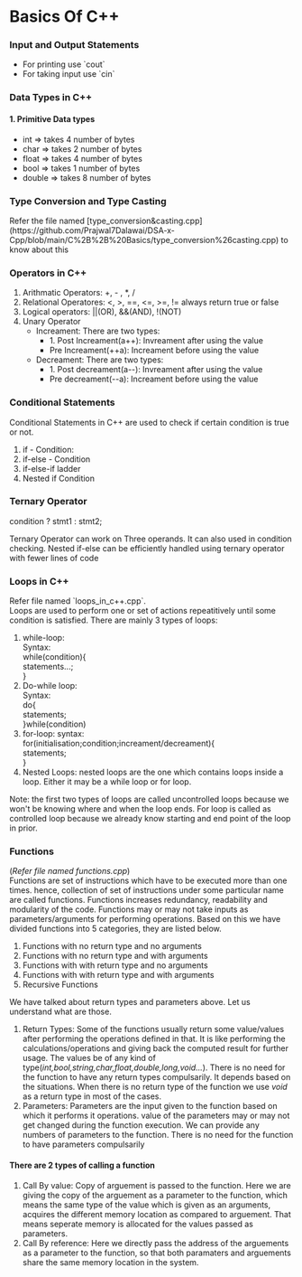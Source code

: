 <h1>Basics Of C++</h1>
<h3>Input and Output Statements</h3>
<ul>
<li>For printing use `cout`</li>
<li>For taking input use `cin`</li></ul>

<h3>Data Types in C++</h3>
<h4>1. Primitive Data types</h4>
<ul>
<li>int => takes 4 number of bytes</li>
<li>char => takes 2 number of bytes</li>
<li>float => takes 4 number of bytes</li>
<li>bool => takes 1 number of bytes</li>
<li>double => takes 8 number of bytes</li>
</ul>

<h3>Type Conversion and Type Casting</h3>
<p>Refer the file named [type_conversion&casting.cpp](https://github.com/Prajwal7Dalawai/DSA-x-Cpp/blob/main/C%2B%2B%20Basics/type_conversion%26casting.cpp) to know about this</p>

<h3>Operators in C++</h3>
<ol>
<li>Arithmatic Operators: +, - , *, /</li>
<li>Relational Operatores: <, >, ==, <=, >=, !=  always return true or false</li>
<li>Logical operators: ||(OR), &&(AND), !(NOT) </li>
<li>Unary Operator
<ul>
<li>Increament: There are two types:<ul><li>1. Post Increament(a++): Invreament after using the value</li><li>Pre Increament(++a): Increament before using the value</li></ul></li>
<li>Decreament: There are two types:<ul><li>1. Post decreament(a--): Invreament after using the value</li><li>Pre decreament(--a): Increament before using the value</li></ul></li>
</ul></li>
</ol>

<h3>Conditional Statements</h3>
Conditional Statements in C++ are used to check if certain condition is true or not.
<ol>
<li>if - Condition: </li>
<li>if-else - Condition </li>
<li>if-else-if ladder </li>
<li>Nested if Condition </li>
</ol>

<h3>Ternary Operator</h3>
condition ? stmt1 : stmt2;<br>
<p>Ternary Operator can work on Three operands. It can also used in condition checking. Nested if-else can be efficiently handled using ternary operator with fewer lines of code</p>

<h3>Loops in C++</h3>
Refer file named `loops_in_c++.cpp`.<br>
Loops are used to perform one or set of actions repeatitively until some condition is satisfied. There are mainly 3 types of loops:
<ol>
<li>while-loop:<br>
Syntax: <br>
while(condition){<br>
statements...;<br>
}</li>
<li>Do-while loop:<br>
Syntax:<br>
do{<br>
statements;<br>
}while(condition)
</li>
<li>for-loop:
syntax:<br>
for(initialisation;condition;increament/decreament){<br>
statements;<br>
}</li>
<li>Nested Loops: nested loops are the one which contains loops inside a loop. Either it may be a while loop or for loop.</li>
</ol>
<p>Note: the first two types of loops are called uncontrolled loops because we won't be knowing where and when the loop ends. For loop is called as controlled loop because we already know starting and end point of the loop in prior.</p>

<h3>Functions</h3>
(<i>Refer file named functions.cpp</i>)<br>
Functions are set of instructions which have to be executed more than one times. hence, collection of set of instructions under some particular name are called functions. Functions increases redundancy, readability and  modularity of the code. Functions may or may not take inputs as parameters/arguments for performing operations. Based on this we have divided functions into 5 categories, they are listed below.
<ol>
<li>Functions with no return type and no arguments</li>
<li>Functions with no return type and with arguments</li>
<li>Functions with with return type and no arguments</li>
<li>Functions with with return type and with arguments</li>
<li>Recursive Functions</li>
</ol>

We have talked about return types and parameters above. Let us understand what are those.
<ol>
<li>Return Types: Some of the functions usually return some value/values after performing the operations defined in that. It is like performing the calculations/operations and giving back the computed result for further usage. The values be of any kind of type(<i>int,bool,string,char,float,double,long,void...</i>). There is no need for the function to have any return types compulsarily. It depends based on the situations. When there is no return type of the function we use <i>void</i> as a return type in most of the cases.</li>
<li>Parameters: Parameters are the input given to the function based on which it performs it operations. value of the parameters may or may not get changed during the function execution. We can provide any numbers of parameters to the function. There is no need for the function to have parameters compulsarily</li>
</ol>
<h4> There are 2 types of calling a function</h4>
<ol>
<li>Call By value: Copy of arguement is passed to the function. Here we are giving the copy of the arguement as a parameter to the function, which means the same type of the value which is given as an arguments, acquires the different memory location as compared to arguement. That means seperate memory is allocated for the values passed as parameters.</li>
<li>Call By reference: Here we directly pass the address of the arguements as a parameter to the function, so that both paramaters and arguements share the same memory location in the system.</li>
</ol>